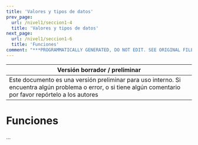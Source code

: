 ```yaml
---
title: 'Valores y tipos de datos'
prev_page:
  url: /nivel1/seccion1-4
  title: 'Valores y tipos de datos'
next_page:
  url: /nivel1/seccion1-6
  title: 'Funciones'
comment: "***PROGRAMMATICALLY GENERATED, DO NOT EDIT. SEE ORIGINAL FILES IN /content***"
---
```

Versión borrador / preliminar |
-------------------|
Este documento es una versión preliminar para uso interno. Si encuentra algún problema o error, o si tiene algún comentario por favor repórtelo a los autores|


# Funciones

...